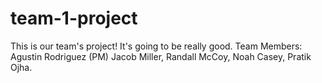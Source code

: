 # team-1-project
This is our team's project! It's going to be really good.
Team Members: Agustin Rodriguez (PM) Jacob Miller, Randall McCoy, Noah Casey, Pratik Ojha.
